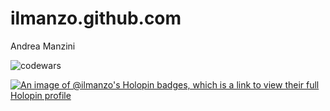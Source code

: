 # ilmanzo.github.com
Andrea Manzini

![codewars](https://www.codewars.com/users/ilmanzo/badges/large)

[![An image of @ilmanzo's Holopin badges, which is a link to view their full Holopin profile](https://holopin.me/ilmanzo)](https://holopin.io/@ilmanzo)

